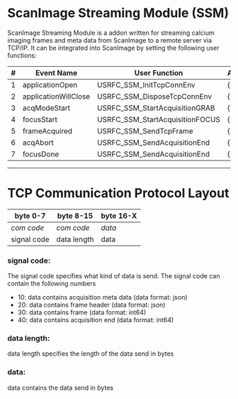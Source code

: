 # ScanImage Streaming Module (SSM)
ScanImage Streaming Module is a addon written for streaming calcium imaging frames and meta data from ScanImage to a remote server via TCP/IP. It can be integrated into ScanImage by setting the following user functions:

|#|Event Name|User Function|Arguments|
|------|------|------|------|
|1|applicationOpen|USRFC_SSM_InitTcpConnEnv|{}|
|2|applicationWillClose|USRFC_SSM_DisposeTcpConnEnv|{}|
|3|acqModeStart|USRFC_SSM_StartAcquisitionGRAB|{}|
|4|focusStart|USRFC_SSM_StartAcquisitionFOCUS|{}|
|5|frameAcquired|USRFC_SSM_SendTcpFrame|{}|
|6|acqAbort|USRFC_SSM_SendAcquisitionEnd|{}|
|7|focusDone|USRFC_SSM_SendAcquisitionEnd|{}|

---
# TCP Communication Protocol Layout

| byte 0-7 | byte  8-15 | byte 16-X |
|----------|------------|-----------|
| *com code* |*com code*|   *data*  |
| signal code |  data length  |   data    |

### signal code:
The signal code specifies what kind of data is send. The signal code can contain the following numbers
- 10: data contains acquisition meta data (data format: json)
- 20: data contains frame header (data format: json)
- 30: data contains frame (data format: int64)
- 40: data contains acquisition end (data format: int64)

### data length: 
data length specifies the length of the data send in bytes

### data:
data contains the data send in bytes
